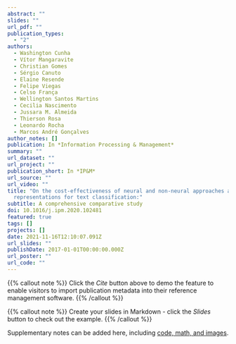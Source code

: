 ```yaml
---
abstract: ""
slides: ""
url_pdf: ""
publication_types:
  - "2"
authors:
  - Washington Cunha
  - Vítor Mangaravite
  - Christian Gomes
  - Sérgio Canuto
  - Elaine Resende
  - Felipe Viegas
  - Celso França
  - Wellington Santos Martins
  - Cecilia Nascimento
  - Jussara M. Almeida
  - Thierson Rosa
  - Leonardo Rocha
  - Marcos André Gonçalves
author_notes: []
publication: In *Information Processing & Management*
summary: ""
url_dataset: ""
url_project: ""
publication_short: In *IP&M*
url_source: ""
url_video: ""
title: "On the cost-effectiveness of neural and non-neural approaches and
  representations for text classification:"
subtitle: A comprehensive comparative study
doi: 10.1016/j.ipm.2020.102481
featured: true
tags: []
projects: []
date: 2021-11-16T12:10:07.091Z
url_slides: ""
publishDate: 2017-01-01T00:00:00.000Z
url_poster: ""
url_code: ""
---
```


{{% callout note %}}
Click the *Cite* button above to demo the feature to enable visitors to import publication metadata into their reference management software.
{{% /callout %}}

{{% callout note %}}
Create your slides in Markdown - click the *Slides* button to check out the example.
{{% /callout %}}

Supplementary notes can be added here, including [code, math, and images](https://wowchemy.com/docs/writing-markdown-latex/).

